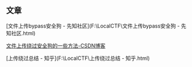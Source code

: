 ## 文章

[文件上传bypass安全狗 - 先知社区](F:\LocalCTF\文件上传bypass安全狗 - 先知社区.html)

[文件上传绕过安全狗的一些方法-CSDN博客](F:\LocalCTF\文件上传绕过安全狗的一些方法-CSDN博客.html)

[上传绕过总结 - 知乎](F:\LocalCTF\上传绕过总结 - 知乎.html)